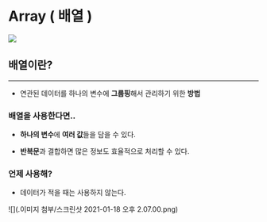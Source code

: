 # Array ( 배열 )

![](https://t1.daumcdn.net/cfile/tistory/1122243C5055391426)

## 배열이란? 
---
- 연관된 데이터를 하나의 변수에 **그룹핑**해서 관리하기 위한 **방법**
  
### 배열을 사용한다면..
  
- **하나의 변수**에 **여러 값**들을 담을 수 있다. 

- **반복문**과 결합하면 많은 정보도 효율적으로 처리할 수 있다. 

### 언제 사용해? 

- 데이터가 적을 때는 사용하지 않는다. 

![](.이미지 첨부/스크린샷 2021-01-18 오후 2.07.00.png)
